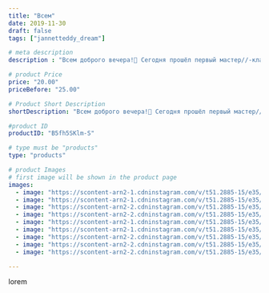 ```yaml
---
title: "Всем"
date: 2019-11-30
draft: false
tags: ["jannetteddy_dream"]

# meta description
description : "Всем доброго вечера!🤗 Сегодня прошёл первый мастер//-класс в ТЦ «Кэньон»! 🥰 Мои дорогие  детки такие молодцы!!! Очень постарались и продуктивно поработали 💪🎄🐻 И"

# product Price
price: "20.00"
priceBefore: "25.00"

# Product Short Description
shortDescription: "Всем доброго вечера!🤗 Сегодня прошёл первый мастер//-класс в ТЦ «Кэньон»! 🥰 Мои дорогие  детки такие молодцы!!! Очень постарались и продуктивно поработали 💪🎄🐻 Итог три чудесные елочки и мишка Валера!🥰 Следующий Мастер//-класс состоится 7 декабря в 14.00 в ТЦ «Кэньон», запись в Директ обязательна 🤗#мастеркласс #люблюдетей #шьюсдетьми #учудетейшить"

#product ID
productID: "B5fh5SKlm-S"

# type must be "products"
type: "products"

# product Images
# first image will be shown in the product page
images:
  - image: "https://scontent-arn2-1.cdninstagram.com/v/t51.2885-15/e35/s1080x1080/73470549_162609031622038_4653412648037058412_n.jpg?_nc_ht=scontent-arn2-1.cdninstagram.com&_nc_cat=110&_nc_ohc=KkEoTIwf8RwAX-viD5O&tp=1&oh=a947cbfcb5e756079b0ceeda6cd7d949&oe=605ABDC5&ig_cache_key=MjE4ODYxNzAxMjQ0MzczNjk4Ng%3D%3D.2"
  - image: "https://scontent-arn2-1.cdninstagram.com/v/t51.2885-15/e35/s1080x1080/74616027_187744512270411_241192238253050292_n.jpg?_nc_ht=scontent-arn2-1.cdninstagram.com&_nc_cat=103&_nc_ohc=0-3sCOmfybkAX-smPeT&tp=1&oh=5924a0d985a891f2591669da47ee4fe4&oe=605B5B11&ig_cache_key=MjE4ODYxNzAxMjQ5NDE4MDkwMQ%3D%3D.2"
  - image: "https://scontent-arn2-2.cdninstagram.com/v/t51.2885-15/e35/s1080x1080/76878708_158511052038893_2006358153729983380_n.jpg?_nc_ht=scontent-arn2-2.cdninstagram.com&_nc_cat=105&_nc_ohc=zRDcleD0ad8AX88PJZh&tp=1&oh=c08c980f767b6c969947b80893b6f0c1&oe=605B17B2&ig_cache_key=MjE4ODYxNzAxMjQ1MjAzNzUxMw%3D%3D.2"
  - image: "https://scontent-arn2-2.cdninstagram.com/v/t51.2885-15/e35/s1080x1080/72969547_164686738113836_7577641095546465596_n.jpg?_nc_ht=scontent-arn2-2.cdninstagram.com&_nc_cat=108&_nc_ohc=mrJiG301ae8AX-BU9ow&tp=1&oh=20a09d63af2036d7b98a52fd854d7ef9&oe=605ABA1B&ig_cache_key=MjE4ODYxNzAxMjQ1MjE2NDYzNw%3D%3D.2"
  - image: "https://scontent-arn2-1.cdninstagram.com/v/t51.2885-15/e35/s1080x1080/75362584_547928532695939_7605906247523161055_n.jpg?_nc_ht=scontent-arn2-1.cdninstagram.com&_nc_cat=111&_nc_ohc=-ocu97i-Fz0AX_lNNW-&tp=1&oh=bc525aa88444524600b2a87633fceb54&oe=605A84AA&ig_cache_key=MjE4ODYxNzAxMjQ2ODg0NjQwMA%3D%3D.2"
  - image: "https://scontent-arn2-1.cdninstagram.com/v/t51.2885-15/e35/s1080x1080/74796396_593798104726441_4173049623081735367_n.jpg?_nc_ht=scontent-arn2-1.cdninstagram.com&_nc_cat=101&_nc_ohc=QeoL-Bpw1m8AX8019sp&tp=1&oh=edda7417f77995f22021e3686bf9d347&oe=605C9F89&ig_cache_key=MjE4ODYxNzAxMjQ2MDU3MTEzOA%3D%3D.2"
  - image: "https://scontent-arn2-2.cdninstagram.com/v/t51.2885-15/e35/s1080x1080/74486368_487002151935821_7256951830366929418_n.jpg?_nc_ht=scontent-arn2-2.cdninstagram.com&_nc_cat=105&_nc_ohc=-8P0p_gXNKYAX-C4FGV&tp=1&oh=6798ce9766ece7d001a1e8e490758df8&oe=605A24FB&ig_cache_key=MjE4ODYxNzAxMjQ2OTAzMjU0Mg%3D%3D.2"
  - image: "https://scontent-arn2-2.cdninstagram.com/v/t51.2885-15/e35/s1080x1080/79216915_151017716248520_360833309434082754_n.jpg?_nc_ht=scontent-arn2-2.cdninstagram.com&_nc_cat=108&_nc_ohc=5FxICGFumkEAX9LAA5o&tp=1&oh=0da8e0a9f6de3b43846e869ff9a84369&oe=605D3DFC&ig_cache_key=MjE4ODYxNzAxMjQ3NzE2OTM5MQ%3D%3D.2"
  - image: "https://scontent-arn2-2.cdninstagram.com/v/t51.2885-15/e35/s1080x1080/72150200_103590481057913_1653938981000003003_n.jpg?_nc_ht=scontent-arn2-2.cdninstagram.com&_nc_cat=105&_nc_ohc=Xs1tcxkCP_YAX9zyku2&tp=1&oh=b42381d3ce1c033354d9375447432215&oe=605CE9CF&ig_cache_key=MjE4ODYxNzAxMjQyNjk1MzY5Nw%3D%3D.2"

---
```

lorem
